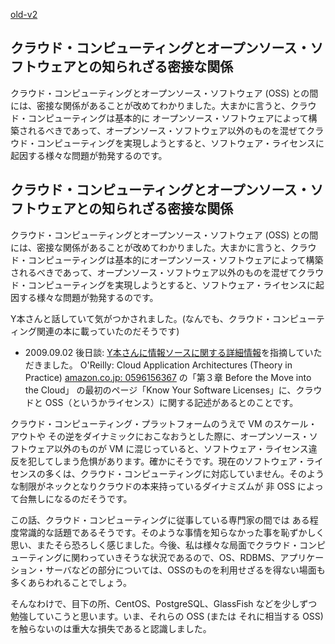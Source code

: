 [old-v2](ig090901-orig.html)

## クラウド・コンピューティングとオープンソース・ソフトウェアとの知られざる密接な関係

クラウド・コンピューティングとオープンソース・ソフトウェア (OSS) との間には、密接な関係があることが改めてわかりました。大まかに言うと、クラウド・コンピューティングは基本的に オープンソース・ソフトウェアによって構築されるべきであって、オープンソース・ソフトウェア以外のものを混ぜてクラウド・コンピューティングを実現しようとすると、ソフトウェア・ライセンスに起因する様々な問題が勃発するのです。

## クラウド・コンピューティングとオープンソース・ソフトウェアとの知られざる密接な関係

クラウド・コンピューティングとオープンソース・ソフトウェア (OSS) との間には、密接な関係があることが改めてわかりました。大まかに言うと、クラウド・コンピューティングは基本的にオープンソース・ソフトウェアによって構築されるべきであって、オープンソース・ソフトウェア以外のものを混ぜてクラウド・コンピューティングを実現しようとすると、ソフトウェア・ライセンスに起因する様々な問題が勃発するのです。

Y本さんと話していて気がつかされました。(なんでも、クラウド・コンピューティング関連の本に載っていたのだそうです)

* 2009.09.02 後日談:  [Y本さんに情報ソースに関する詳細情報](http://d.hatena.ne.jp/ymoto/20090901)を指摘していただきました。
  O'Reilly: Cloud Application Architectures (Theory in Practice) [amazon.co.jp: 0596156367](http://www.amazon.co.jp/exec/obidos/ASIN/0596156367/igapyondiary-22)
  の「第３章 Before the Move into the Cloud」 の最初のページ「Know Your Software Licenses」に、クラウドと
  OSS（というかライセンス）に関する記述があるとのことです。

クラウド・コンピューティング・プラットフォームのうえで VM のスケール・アウトや その逆をダイナミックにおこなおうとした際に、オープンソース・ソフトウェア以外のものが
VM に混じっていると、ソフトウェア・ライセンス違反を犯してしまう危惧があります。確かにそうです。現在のソフトウェア・ライセンスの多くは、クラウド・コンピューティングに対応していません。そのような制限がネックとなりクラウドの本来持っているダイナミズムが 非 OSS によって台無しになるのだそうです。

この話、クラウド・コンピューティングに従事している専門家の間では ある程度常識的な話題であるそうです。そのような事情を知らなかった事を恥ずかしく思い、またそら恐ろしく感じました。今後、私は様々な局面でクラウド・コンピューティングに関わっていきそうな状況であるので、OS、RDBMS、アプリケーション・サーバなどの部分については、OSSのものを利用せざるを得ない場面も多くあらわれることでしょう。

そんなわけで、目下の所、CentOS、PostgreSQL、GlassFish などを少しずつ勉強していこうと思います。いま、それらの OSS
(または それに相当する OSS) を触らないのは重大な損失であると認識しました。